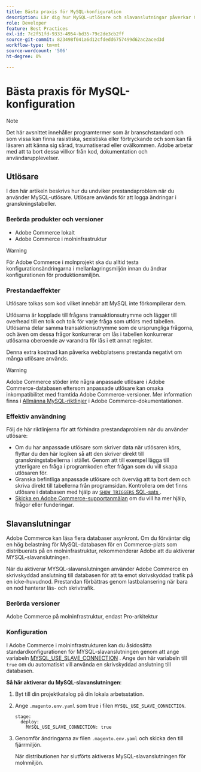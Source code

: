 ```yaml
---
title: Bästa praxis för MySQL-konfiguration
description: Lär dig hur MySQL-utlösare och slavanslutningar påverkar Commerce webbplatsprestanda och hur du använder dem effektivt.
role: Developer
feature: Best Practices
exl-id: 7c2f51fd-9333-4954-bd35-79c2de3cb2ff
source-git-commit: 823498f041a6d12cfdedd6757499d62ac2aced3d
workflow-type: tm+mt
source-wordcount: '506'
ht-degree: 0%

---
```


# Bästa praxis för MySQL-konfiguration

>[!NOTE]
>
>Det här avsnittet innehåller programtermer som är branschstandard och som vissa kan finna rasistiska, sexistiska eller förtryckande och som kan få läsaren att känna sig sårad, traumatiserad eller ovälkommen. Adobe arbetar med att ta bort dessa villkor från kod, dokumentation och användarupplevelser.

## Utlösare

I den här artikeln beskrivs hur du undviker prestandaproblem när du använder MySQL-utlösare. Utlösare används för att logga ändringar i granskningstabeller.

### Berörda produkter och versioner

- Adobe Commerce lokalt
- Adobe Commerce i molninfrastruktur

>[!WARNING]
>
>För Adobe Commerce i molnprojekt ska du alltid testa konfigurationsändringarna i mellanlagringsmiljön innan du ändrar konfigurationen för produktionsmiljön.

### Prestandaeffekter

Utlösare tolkas som kod vilket innebär att MySQL inte förkompilerar dem.

Utlösarna är kopplade till frågans transaktionsutrymme och lägger till overhead till en tolk och tolk för varje fråga som utförs med tabellen. Utlösarna delar samma transaktionsutrymme som de ursprungliga frågorna, och även om dessa frågor konkurrerar om lås i tabellen konkurrerar utlösarna oberoende av varandra för lås i ett annat register.

Denna extra kostnad kan påverka webbplatsens prestanda negativt om många utlösare används.

>[!WARNING]
>
>Adobe Commerce stöder inte några anpassade utlösare i Adobe Commerce-databasen eftersom anpassade utlösare kan orsaka inkompatibilitet med framtida Adobe Commerce-versioner. Mer information finns i [Allmänna MySQL-riktlinjer](../../../installation/prerequisites/database/mysql.md) i Adobe Commerce-dokumentationen.

### Effektiv användning

Följ de här riktlinjerna för att förhindra prestandaproblem när du använder utlösare:

- Om du har anpassade utlösare som skriver data när utlösaren körs, flyttar du den här logiken så att den skriver direkt till granskningstabellerna i stället. Genom att till exempel lägga till ytterligare en fråga i programkoden efter frågan som du vill skapa utlösaren för.
- Granska befintliga anpassade utlösare och överväg att ta bort dem och skriva direkt till tabellerna från programsidan. Kontrollera om det finns utlösare i databasen med hjälp av [`SHOW TRIGGERS` SQL-sats &#x200B;](https://dev.mysql.com/doc/refman/8.0/en/show-triggers.html).
- [Skicka en Adobe Commerce-supportanmälan](https://experienceleague.adobe.com/docs/commerce-knowledge-base/kb/help-center-guide/magento-help-center-user-guide.html?lang=sv-SE&#submit-ticket) om du vill ha mer hjälp, frågor eller funderingar.

## Slavanslutningar

Adobe Commerce kan läsa flera databaser asynkront. Om du förväntar dig en hög belastning för MySQL-databasen för en Commerce-plats som distribuerats på en molninfrastruktur, rekommenderar Adobe att du aktiverar MYSQL-slavanslutningen.

När du aktiverar MYSQL-slavanslutningen använder Adobe Commerce en skrivskyddad anslutning till databasen för att ta emot skrivskyddad trafik på en icke-huvudnod. Prestandan förbättras genom lastbalansering när bara en nod hanterar läs- och skrivtrafik.

### Berörda versioner

Adobe Commerce på molninfrastruktur, endast Pro-arkitektur

### Konfiguration

I Adobe Commerce i molninfrastrukturen kan du åsidosätta standardkonfigurationen för MYSQL-slavanslutningen genom att ange variabeln [MYSQL_USE_SLAVE_CONNECTION](https://experienceleague.adobe.com/docs/commerce-cloud-service/user-guide/configure/env/stage/variables-deploy.html?lang=sv-SE#mysql_use_slave_connection) . Ange den här variabeln till `true` om du automatiskt vill använda en skrivskyddad anslutning till databasen.

**Så här aktiverar du MySQL-slavanslutningen**:

1. Byt till din projektkatalog på din lokala arbetsstation.

1. Ange `.magento.env.yaml` som true i filen `MYSQL_USE_SLAVE_CONNECTION`.

   ```
   stage:
     deploy:
       MYSQL_USE_SLAVE_CONNECTION: true
   ```

1. Genomför ändringarna av filen `.magento.env.yaml` och skicka den till fjärrmiljön.

   När distributionen har slutförts aktiveras MySQL-slavanslutningen för molnmiljön.
